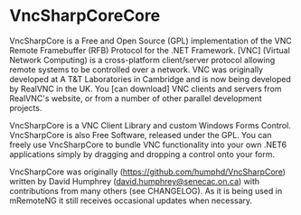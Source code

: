 # VncSharpCoreCore

VncSharpCore is a Free and Open Source (GPL) implementation of the VNC Remote Framebuffer (RFB) Protocol for the .NET Framework. [VNC] (Virtual Network Computing) is a cross-platform client/server protocol allowing remote systems to be controlled over a network. VNC was originally developed at A
T&T Laboratories in Cambridge and is now being developed by RealVNC in the UK. You [can download] VNC clients and servers from RealVNC's website, or from a number of other parallel development projects.

VncSharpCore is a VNC Client Library and custom Windows Forms Control. VncSharpCore is also Free Software, released under the GPL. You can freely use VncSharpCore to bundle VNC functionality into your own .NET6 applications simply by dragging and dropping a control onto your form.

VncSharpCore was originally (https://github.com/humphd/VncSharpCore) written by David Humphrey (david.humphrey@senecac.on.ca) with contributions from many others (see CHANGELOG).
As it is being used in mRemoteNG it still receives occasional updates when necessary.
